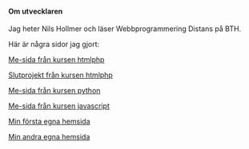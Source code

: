 #### Om utvecklaren

Jag heter Nils Hollmer och läser Webbprogrammering Distans på BTH.

Här är några sidor jag gjort:

[Me-sida från kursen htmlphp](http://www.student.bth.se/~nihl19/dbwebb-kurser/htmlphp/me/kmom06/me6/me.php)

[Slutprojekt från kursen htmlphp](http://www.student.bth.se/~nihl19/dbwebb-kurser/htmlphp/me/kmom10/bmo/home.php)

[Me-sida från kursen python](http://www.student.bth.se/~nihl19/dbwebb-kurser/python/me/redovisa/me.html)

[Me-sida från kursen javascript](http://www.student.bth.se/~nihl19/dbwebb-kurser/javascript1/me/redovisa/me.php)

[Min första egna hemsida](http://excellentspaces.com/)

[Min andra egna hemsida](http://www.worldofdogmusic.com/)
